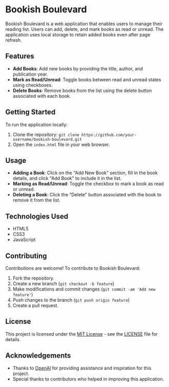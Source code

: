 # Bookish Boulevard

Bookish Boulevard is a web application that enables users to manage their reading list. Users can add, delete, and mark books as read or unread. The application uses local storage to retain added books even after page refresh.

## Features

- **Add Books**: Add new books by providing the title, author, and publication year.
- **Mark as Read/Unread**: Toggle books between read and unread states using checkboxes.
- **Delete Books**: Remove books from the list using the delete button associated with each book.

## Getting Started

To run the application locally:

1. Clone the repository: `git clone https://github.com/your-username/bookish-boulevard.git`
2. Open the `index.html` file in your web browser.

## Usage

- **Adding a Book**: Click on the "Add New Book" section, fill in the book details, and click "Add Book" to include it in the list.
- **Marking as Read/Unread**: Toggle the checkbox to mark a book as read or unread.
- **Deleting a Book**: Click the "Delete" button associated with the book to remove it from the list.

## Technologies Used

- HTML5
- CSS3
- JavaScript

## Contributing

Contributions are welcome! To contribute to Bookish Boulevard:

1. Fork the repository.
2. Create a new branch (`git checkout -b feature`)
3. Make modifications and commit changes (`git commit -am 'Add new feature'`)
4. Push changes to the branch (`git push origin feature`)
5. Create a pull request.

## License

This project is licensed under the [MIT License](https://opensource.org/licenses/MIT) - see the [LICENSE](LICENSE) file for details.

## Acknowledgements

- Thanks to [OpenAI](https://openai.com/) for providing assistance and inspiration for this project.
- Special thanks to contributors who helped in improving this application.
